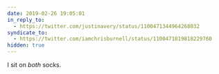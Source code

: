 ```yaml
---
date: 2019-02-26 19:05:01
in_reply_to:
  - https://twitter.com/justinavery/status/1100471344964268032
syndicate_to:
  - https://twitter.com/iamchrisburnell/status/1100471819818229760
hidden: true
---
```


I sit on *both* socks.
